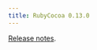 ```yaml
---
title: RubyCocoa 0.13.0
---
```


[Release notes](https://sourceforge.net/project/shownotes.php?release_id=556409).
